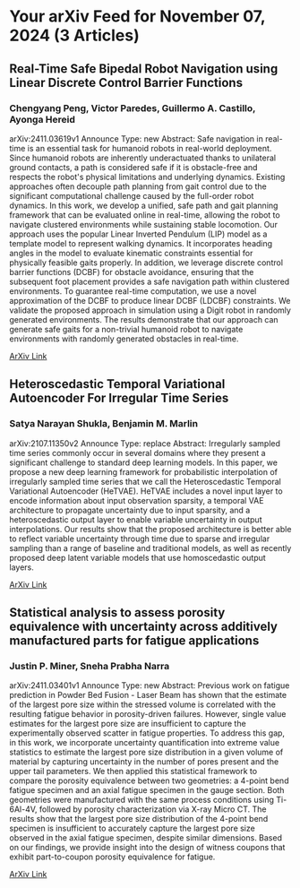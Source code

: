 <h1>Your arXiv Feed for November 07, 2024 (3 Articles)</h1>
<h2>Real-Time Safe Bipedal Robot Navigation using Linear Discrete Control Barrier Functions</h2>
<h3>Chengyang Peng, Victor Paredes, Guillermo A. Castillo, Ayonga Hereid</h3>
<p>arXiv:2411.03619v1 Announce Type: new 
Abstract: Safe navigation in real-time is an essential task for humanoid robots in real-world deployment. Since humanoid robots are inherently underactuated thanks to unilateral ground contacts, a path is considered safe if it is obstacle-free and respects the robot's physical limitations and underlying dynamics. Existing approaches often decouple path planning from gait control due to the significant computational challenge caused by the full-order robot dynamics. In this work, we develop a unified, safe path and gait planning framework that can be evaluated online in real-time, allowing the robot to navigate clustered environments while sustaining stable locomotion. Our approach uses the popular Linear Inverted Pendulum (LIP) model as a template model to represent walking dynamics. It incorporates heading angles in the model to evaluate kinematic constraints essential for physically feasible gaits properly. In addition, we leverage discrete control barrier functions (DCBF) for obstacle avoidance, ensuring that the subsequent foot placement provides a safe navigation path within clustered environments. To guarantee real-time computation, we use a novel approximation of the DCBF to produce linear DCBF (LDCBF) constraints. We validate the proposed approach in simulation using a Digit robot in randomly generated environments. The results demonstrate that our approach can generate safe gaits for a non-trivial humanoid robot to navigate environments with randomly generated obstacles in real-time.</p>
<a href='https://arxiv.org/abs/2411.03619'>ArXiv Link</a>

<h2>Heteroscedastic Temporal Variational Autoencoder For Irregular Time Series</h2>
<h3>Satya Narayan Shukla, Benjamin M. Marlin</h3>
<p>arXiv:2107.11350v2 Announce Type: replace 
Abstract: Irregularly sampled time series commonly occur in several domains where they present a significant challenge to standard deep learning models. In this paper, we propose a new deep learning framework for probabilistic interpolation of irregularly sampled time series that we call the Heteroscedastic Temporal Variational Autoencoder (HeTVAE). HeTVAE includes a novel input layer to encode information about input observation sparsity, a temporal VAE architecture to propagate uncertainty due to input sparsity, and a heteroscedastic output layer to enable variable uncertainty in output interpolations. Our results show that the proposed architecture is better able to reflect variable uncertainty through time due to sparse and irregular sampling than a range of baseline and traditional models, as well as recently proposed deep latent variable models that use homoscedastic output layers.</p>
<a href='https://arxiv.org/abs/2107.11350'>ArXiv Link</a>

<h2>Statistical analysis to assess porosity equivalence with uncertainty across additively manufactured parts for fatigue applications</h2>
<h3>Justin P. Miner, Sneha Prabha Narra</h3>
<p>arXiv:2411.03401v1 Announce Type: new 
Abstract: Previous work on fatigue prediction in Powder Bed Fusion - Laser Beam has shown that the estimate of the largest pore size within the stressed volume is correlated with the resulting fatigue behavior in porosity-driven failures. However, single value estimates for the largest pore size are insufficient to capture the experimentally observed scatter in fatigue properties. To address this gap, in this work, we incorporate uncertainty quantification into extreme value statistics to estimate the largest pore size distribution in a given volume of material by capturing uncertainty in the number of pores present and the upper tail parameters. We then applied this statistical framework to compare the porosity equivalence between two geometries: a 4-point bend fatigue specimen and an axial fatigue specimen in the gauge section. Both geometries were manufactured with the same process conditions using Ti-6Al-4V, followed by porosity characterization via X-ray Micro CT. The results show that the largest pore size distribution of the 4-point bend specimen is insufficient to accurately capture the largest pore size observed in the axial fatigue specimen, despite similar dimensions. Based on our findings, we provide insight into the design of witness coupons that exhibit part-to-coupon porosity equivalence for fatigue.</p>
<a href='https://arxiv.org/abs/2411.03401'>ArXiv Link</a>

